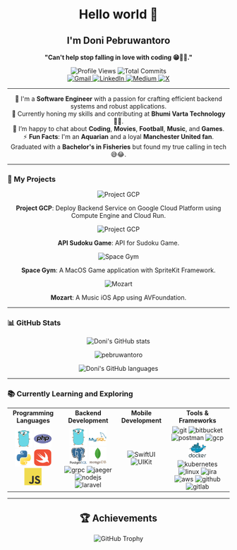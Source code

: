 <h1 align="center">Hello world 👋</h1>
<h2 align="center">I'm Doni Pebruwantoro</h2>
<p align="center"><strong>"Can't help stop falling in love with coding 😁👨‍💻."</strong></p>

<div align="center">
    <img src="https://komarev.com/ghpvc/?username=pebruwantoro&label=Profile%20views&color=0e75b6&style=flat" alt="Profile Views" />
    <img src="https://img.shields.io/github/commit-activity/y/pebruwantoro/pebruwantoro?label=Total%20Commits&color=blue" alt="Total Commits" />
</div>

<div align="center">
    <!-- Social Media Links -->
    <a href="mailto:pebruwantoro.doni@gmail.com" target="_blank">
        <img src="https://img.shields.io/badge/Gmail-D14836?style=for-the-badge&logo=gmail&logoColor=white" alt="Gmail" />
    </a>
    <a href="https://www.linkedin.com/in/doni-pebruwantoro-7bb145136/" target="_blank">
        <img src="https://img.shields.io/badge/LinkedIn-%230077B5.svg?style=for-the-badge&logo=LinkedIn&logoColor=white" alt="LinkedIn" />
    </a>
    <a href="https://medium.com/@pebruwantoro.doni" target="_blank">
        <img src="https://img.shields.io/badge/Medium-%2312100E.svg?style=for-the-badge&logo=Medium&logoColor=white" alt="Medium" />
    </a>
     <a href="https://twitter.com/pebruwantoro" target="_blank">
        <img src="https://img.shields.io/badge/Twitter-%231DA1F2.svg?style=for-the-badge&logo=X&logoColor=white" alt="X" />
    </a>
</div>

---

<div align="center">

📌 I'm a **Software Engineer** with a passion for crafting efficient backend systems and robust applications.<br>
🌱 Currently honing my skills and contributing at **Bhumi Varta Technology** 👨‍💻.<br>
💬 I’m happy to chat about **Coding**, **Movies**, **Football**, **Music**, and **Games**.<br>
⚡ **Fun Facts**: I'm an **Aquarian** and a loyal **Manchester United fan**. Graduated with a **Bachelor's in Fisheries** but found my true calling in tech 😅😂.

</div>

---

### 🚀 My Projects

<div align="center">

  <a href="https://github.com/pebruwantoro/project-gcp" style="text-decoration: none;">
    <img src="https://img.shields.io/badge/Google%20Cloud%20Platform-Backend-blueviolet?style=for-the-badge&logo=github&logoColor=white" alt="Project GCP" />
  </a>
  <p><b>Project GCP</b>: Deploy Backend Service on Google Cloud Platform using Compute Engine and Cloud Run.</p>

  <a href="https://github.com/pebruwantoro/API-Sudoku_Game" style="text-decoration: none;">
    <img src="https://img.shields.io/badge/API%20Sudoku%20Game-Backend-blueviolet?style=for-the-badge&logo=github&logoColor=white" alt="Project GCP" />
  </a>
  <p><b>API Sudoku Game</b>: API for Sudoku Game.</p>


  <a href="https://github.com/pebruwantoro/SpaceGym" style="text-decoration: none;">
    <img src="https://img.shields.io/badge/Space%20Gym-iOS-blue?style=for-the-badge&logo=apple&logoColor=white" alt="Space Gym" />
  </a>
  <p><b>Space Gym</b>: A MacOS Game application with SpriteKit Framework.</p>

  <a href="https://github.com/pebruwantoro/mozart" style="text-decoration: none;">
    <img src="https://img.shields.io/badge/Mozart-iOS-blue?style=for-the-badge&logo=apple&logoColor=white" alt="Mozart" />
  </a>
  <p><b>Mozart</b>: A Music iOS App using AVFoundation.</p>

</div>

---

### 📊 GitHub Stats

<div align="center">
    <p><img src="https://github-readme-stats.vercel.app/api?username=pebruwantoro&show_icons=true&theme=radical&include_all_commits=true" alt="Doni's GitHub stats" /><p>
    <p><img src="https://github-readme-streak-stats.herokuapp.com/?user=pebruwantoro&theme=radical&hide_border=false" alt="pebruwantoro" /></p>
    <p><img src="https://github-readme-stats.vercel.app/api/top-langs/?username=pebruwantoro&layout=compact&theme=radical" alt="Doni's GitHub languages" /><p>
</div>

---

### 📚 Currently Learning and Exploring

<table>
  <tr>
    <td align="center"><b>Programming Languages</b></td>
    <td align="center"><b>Backend Development</b></td>
    <td align="center"><b>Mobile Development</b></td>
    <td align="center"><b>Tools & Frameworks</b></td>
  </tr>
  <tr>
    <td align="center">
        <img src="https://raw.githubusercontent.com/devicons/devicon/master/icons/go/go-original.svg" alt="go" width="40" height="40"/>
        <img src="https://raw.githubusercontent.com/devicons/devicon/master/icons/php/php-original.svg" alt="php" width="40" height="40"/>
        <img src="https://raw.githubusercontent.com/devicons/devicon/master/icons/python/python-original.svg" alt="python" width="40" height="40"/>
        <img src="https://raw.githubusercontent.com/devicons/devicon/master/icons/swift/swift-original.svg" alt="swift" width="40" height="40"/>
        <img src="https://raw.githubusercontent.com/devicons/devicon/master/icons/javascript/javascript-original.svg" alt="javascript" width="40" height="40"/>
    </td>
    <td align="center">
        <img src="https://raw.githubusercontent.com/devicons/devicon/master/icons/go/go-original.svg" alt="go" width="40" height="40"/>
        <img src="https://raw.githubusercontent.com/devicons/devicon/master/icons/mysql/mysql-original-wordmark.svg" alt="mysql" width="40" height="40"/>
        <img src="https://raw.githubusercontent.com/devicons/devicon/master/icons/postgresql/postgresql-original-wordmark.svg" alt="postgresql" width="40" height="40"/>
        <img src="https://raw.githubusercontent.com/devicons/devicon/master/icons/mongodb/mongodb-original-wordmark.svg" alt="mongodb" width="40" height="40"/>
        <img src="https://www.vectorlogo.zone/logos/grpcio/grpcio-ar21.svg" alt="grpc" width="40" height="40"/>
        <img src="https://www.vectorlogo.zone/logos/jaegertracingio/jaegertracingio-ar21.svg" alt="jaeger" width="40" height="40"/>
        <img src="https://www.vectorlogo.zone/logos/nodejs/nodejs-icon.svg" alt="nodejs" width="40" height="40"/>
        <img src="https://www.vectorlogo.zone/logos/laravel/laravel-ar21.svg" alt="laravel" width="40" height="40"/>
    </td>
    <td align="center">
        <img src="https://img.shields.io/badge/SwiftUI-000000?style=flat-square&logo=swift&logoColor=orange" alt="SwiftUI" width="80" height="30"/>
        <img src="https://img.shields.io/badge/UIKit-2396F3?style=flat-square&logo=apple&logoColor=white" alt="UIKit" width="80" height="30"/>
    </td>
    <td align="center">
        <img src="https://www.vectorlogo.zone/logos/git-scm/git-scm-icon.svg" alt="git" width="40" height="40"/>
        <img src="https://www.vectorlogo.zone/logos/bitbucket/bitbucket-official.svg" alt="bitbucket" width="40" height="40"/>
        <img src="https://www.vectorlogo.zone/logos/getpostman/getpostman-icon.svg" alt="postman" width="40" height="40"/>
        <img src="https://www.vectorlogo.zone/logos/google_cloud/google_cloud-icon.svg" alt="gcp" width="40" height="40"/>
        <img src="https://raw.githubusercontent.com/devicons/devicon/master/icons/docker/docker-original-wordmark.svg" alt="docker" width="40" height="40"/> 
        <img src="https://www.vectorlogo.zone/logos/kubernetes/kubernetes-icon.svg" alt="kubernetes" width="40" height="40"/>
        <img src="https://www.vectorlogo.zone/logos/linux/linux-ar21.svg" alt="linux" width="80" height="30"/>
        <img src="https://www.vectorlogo.zone/logos/atlassian_jira/atlassian_jira-ar21.svg" alt="jira" width="80" height="30"/>
        <img src="https://www.vectorlogo.zone/logos/amazon_aws/amazon_aws-icon.svg" alt="aws" width="40" height="40"/>
        <img src="https://www.vectorlogo.zone/logos/github/github-icon.svg" alt="github" width="40" height="40"/>
        <img src="https://www.vectorlogo.zone/logos/gitlab/gitlab-icon.svg" alt="gitlab" width="40" height="40"/>
    </td>
  </tr>
</table>

---

<h2 align="center">🏆 Achievements</h2>

<p align="center">
  <img src="https://github-profile-trophy.vercel.app/?username=pebruwantoro&theme=radical&margin-w=15&margin-h=15&column=6" alt="GitHub Trophy" />
</p>
